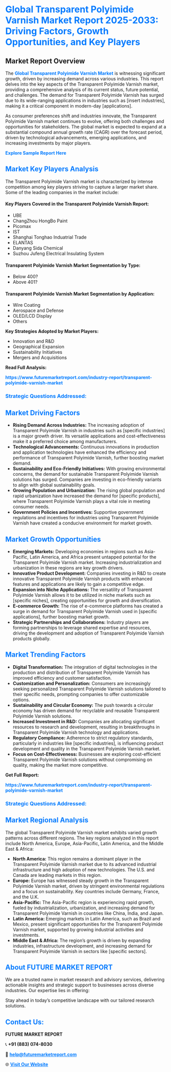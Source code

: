 <h1 style="color: #007BFF;">Global Transparent Polyimide Varnish Market Report 2025-2033: Driving Factors, Growth Opportunities, and Key Players</h1>

<section id="overview">
<h2>Market Report Overview</h2>
<p>The <a href="https://www.futuremarketreport.com/industry-report/transparent-polyimide-varnish-market" style="color: #007BFF; text-decoration: none;"><strong>Global Transparent Polyimide Varnish Market</strong></a> is witnessing significant growth, driven by increasing demand across various industries. This report delves into the key aspects of the Transparent Polyimide Varnish market, providing a comprehensive analysis of its current status, future potential, and challenges. The demand for Transparent Polyimide Varnish has surged due to its wide-ranging applications in industries such as [insert industries], making it a critical component in modern-day [applications].</p>
<p>As consumer preferences shift and industries innovate, the Transparent Polyimide Varnish market continues to evolve, offering both challenges and opportunities for stakeholders. The global market is expected to expand at a substantial compound annual growth rate (CAGR) over the forecast period, driven by technological advancements, emerging applications, and increasing investments by major players.</p>
</section>

<section id="overview">
<p><a href="https://www.futuremarketreport.com/request-sample/reportId=114215" style="color: #007BFF; text-decoration: none;"><strong>Explore Sample Report Here</strong></a></p>
</section>

<section id="key-players">
<h2 style="color: #007BFF;">Market Key Players Analysis</h2>
<p>The Transparent Polyimide Varnish market is characterized by intense competition among key players striving to capture a larger market share. Some of the leading companies in the market include:</p>
<h4>Key Players Covered in the Transparent Polyimide Varnish Report:</h4>
<ul><li>UBE</li><li>ChangZhou HongBo Paint</li><li>Picomax</li><li>IST</li><li>Shanghai Tonghao Induatrial Trade</li><li>ELANTAS</li><li>Danyang Sida Chemical</li><li>Suzhou Jufeng Electrical Insulating System</li></ul>
<h4>Transparent Polyimide Varnish Market Segmentation by Type:</h4>
<ul><li>Below 400?</li><li>Above 401?</li></ul>

<h4>Transparent Polyimide Varnish Market Segmentation by Application:</h4>
<ul><li>Wire Coating</li><li>Aerospace and Defense</li><li>OLED/LCD Display</li><li>Others</li></ul>
<p><strong>Key Strategies Adopted by Market Players:</strong></p>
<ul>
<li>Innovation and R&D</li>
<li>Geographical Expansion</li>
<li>Sustainability Initiatives</li>
<li>Mergers and Acquisitions</li>
</ul>
</section>

<section>
<p><strong>Read Full Analysis: </strong></p><a href="https://www.futuremarketreport.com/industry-report/transparent-polyimide-varnish-market" style="color: #007BFF; text-decoration: none;"><strong>https://www.futuremarketreport.com/industry-report/transparent-polyimide-varnish-market</strong></a>
<h3 style="color: #007BFF;">Strategic Questions Addressed:</h3>
</section>

<section id="driving-factors">
<h2 style="color: #007BFF;">Market Driving Factors</h2>
<ul>
<li><strong>Rising Demand Across Industries:</strong> The increasing adoption of Transparent Polyimide Varnish in industries such as [specific industries] is a major growth driver. Its versatile applications and cost-effectiveness make it a preferred choice among manufacturers.</li>
<li><strong>Technological Advancements:</strong> Continuous innovations in production and application technologies have enhanced the efficiency and performance of Transparent Polyimide Varnish, further boosting market demand.</li>
<li><strong>Sustainability and Eco-Friendly Initiatives:</strong> With growing environmental concerns, the demand for sustainable Transparent Polyimide Varnish solutions has surged. Companies are investing in eco-friendly variants to align with global sustainability goals.</li>
<li><strong>Growing Population and Urbanization:</strong> The rising global population and rapid urbanization have increased the demand for [specific products], where Transparent Polyimide Varnish plays a vital role in meeting consumer needs.</li>
<li><strong>Government Policies and Incentives:</strong> Supportive government regulations and incentives for industries using Transparent Polyimide Varnish have created a conducive environment for market growth.</li>
</ul>
</section>

<section id="growth-opportunities">
<h2 style="color: #007BFF;">Market Growth Opportunities</h2>
<ul>
<li><strong>Emerging Markets:</strong> Developing economies in regions such as Asia-Pacific, Latin America, and Africa present untapped potential for the Transparent Polyimide Varnish market. Increasing industrialization and urbanization in these regions are key growth drivers.</li>
<li><strong>Innovative Product Development:</strong> Companies investing in R&D to create innovative Transparent Polyimide Varnish products with enhanced features and applications are likely to gain a competitive edge.</li>
<li><strong>Expansion into Niche Applications:</strong> The versatility of Transparent Polyimide Varnish allows it to be utilized in niche markets such as [specific niches], creating opportunities for growth and diversification.</li>
<li><strong>E-commerce Growth:</strong> The rise of e-commerce platforms has created a surge in demand for Transparent Polyimide Varnish used in [specific applications], further boosting market growth.</li>
<li><strong>Strategic Partnerships and Collaborations:</strong> Industry players are forming partnerships to leverage shared expertise and resources, driving the development and adoption of Transparent Polyimide Varnish products globally.</li>
</ul>
</section>

<section id="trending-factors">
<h2 style="color: #007BFF;">Market Trending Factors</h2>
<ul>
<li><strong>Digital Transformation:</strong> The integration of digital technologies in the production and distribution of Transparent Polyimide Varnish has improved efficiency and customer satisfaction.</li>
<li><strong>Customization and Personalization:</strong> Consumers are increasingly seeking personalized Transparent Polyimide Varnish solutions tailored to their specific needs, prompting companies to offer customizable options.</li>
<li><strong>Sustainability and Circular Economy:</strong> The push towards a circular economy has driven demand for recyclable and reusable Transparent Polyimide Varnish solutions.</li>
<li><strong>Increased Investment in R&D:</strong> Companies are allocating significant resources to research and development, resulting in breakthroughs in Transparent Polyimide Varnish technology and applications.</li>
<li><strong>Regulatory Compliance:</strong> Adherence to strict regulatory standards, particularly in industries like [specific industries], is influencing product development and quality in the Transparent Polyimide Varnish market.</li>
<li><strong>Focus on Cost-Effectiveness:</strong> Businesses are exploring cost-efficient Transparent Polyimide Varnish solutions without compromising on quality, making the market more competitive.</li>
</ul>
</section>

<section>
<p><strong>Get Full Report: </strong></p><a href="https://www.futuremarketreport.com/industry-report/transparent-polyimide-varnish-market" style="color: #007BFF; text-decoration: none;"><strong>https://www.futuremarketreport.com/industry-report/transparent-polyimide-varnish-market</strong></a>
<h3 style="color: #007BFF;">Strategic Questions Addressed:</h3>
</section>


<section id="regional-analysis">
<h2 style="color: #007BFF;">Market Regional Analysis</h2>
<p>The global Transparent Polyimide Varnish market exhibits varied growth patterns across different regions. The key regions analyzed in this report include North America, Europe, Asia-Pacific, Latin America, and the Middle East & Africa:</p>
<ul>
<li><strong>North America:</strong> This region remains a dominant player in the Transparent Polyimide Varnish market due to its advanced industrial infrastructure and high adoption of new technologies. The U.S. and Canada are leading markets in this region.</li>
<li><strong>Europe:</strong> Europe has witnessed steady growth in the Transparent Polyimide Varnish market, driven by stringent environmental regulations and a focus on sustainability. Key countries include Germany, France, and the U.K.</li>
<li><strong>Asia-Pacific:</strong> The Asia-Pacific region is experiencing rapid growth, fueled by industrialization, urbanization, and increasing demand for Transparent Polyimide Varnish in countries like China, India, and Japan.</li>
<li><strong>Latin America:</strong> Emerging markets in Latin America, such as Brazil and Mexico, present significant opportunities for the Transparent Polyimide Varnish market, supported by growing industrial activities and investments.</li>
<li><strong>Middle East & Africa:</strong> The region’s growth is driven by expanding industries, infrastructure development, and increasing demand for Transparent Polyimide Varnish in sectors like [specific sectors].</li>
</ul>
</section>

<footer>
<h2 style="color: #007BFF;">About FUTURE MARKET REPORT</h2>
<p>We are a trusted name in market research and advisory services, delivering actionable insights and strategic support to businesses across diverse industries. Our expertise lies in offering:</p>

<p>Stay ahead in today’s competitive landscape with our tailored research solutions.</p>

<h2 style="color: #007BFF;">Contact Us:</h2>
<p><strong>FUTURE MARKET REPORT</strong></p>
<p>📞 <strong>+91 (883) 074-8030</strong></p>
<p>📧 <strong><a href="mailto:help@futuremarketreport.com" style="color: #007BFF;">help@futuremarketreport.com</a></strong></p>
<p>🌐 <strong><a href="https://www.futuremarketreport.com/" style="color: #007BFF;">Visit Our Website</a></strong></p>
</footer>